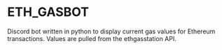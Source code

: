 # ETH_GASBOT
Discord bot written in python to display current gas values for Ethereum transactions. Values are pulled from the ethgasstation API.
